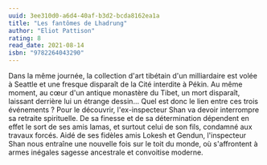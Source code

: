 ```yaml
---
uuid: 3ee310d0-a6d4-40af-b3d2-bcda8162ea1a
title: "Les fantômes de Lhadrung"
author: "Eliot Pattison"
rating: 8
read_date: 2021-08-14
isbn: "9782264043290"
---
```


Dans la même journée, la collection d'art tibétain d'un milliardaire est volée à Seattle et une fresque disparaît de la Cité interdite à Pékin. Au même moment, au cœur d'un antique monastère du Tibet, un mort disparaît, laissant derrière lui un étrange dessin... Quel est donc le lien entre ces trois événements ? Pour le découvrir, l'ex-inspecteur Shan va devoir interrompre sa retraite spirituelle. De sa finesse et de sa détermination dépendent en effet le sort de ses amis lamas, et surtout celui de son fils, condamné aux travaux forcés. Aidé de ses fidèles amis Lokesh et Gendun, l'inspecteur Shan nous entraîne une nouvelle fois sur le toit du monde, où s'affrontent à armes inégales sagesse ancestrale et convoitise moderne.